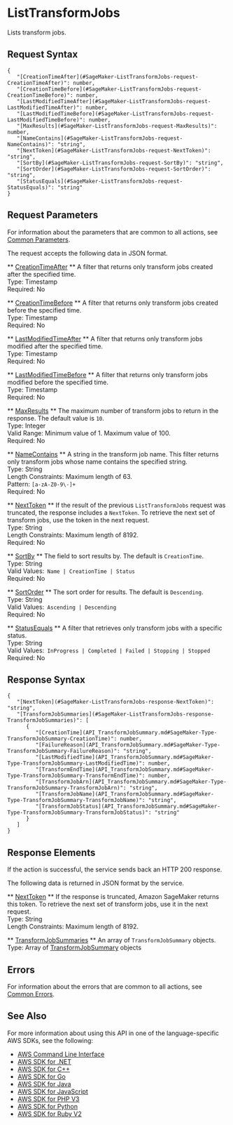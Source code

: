 # ListTransformJobs<a name="API_ListTransformJobs"></a>

Lists transform jobs\.

## Request Syntax<a name="API_ListTransformJobs_RequestSyntax"></a>

```
{
   "[CreationTimeAfter](#SageMaker-ListTransformJobs-request-CreationTimeAfter)": number,
   "[CreationTimeBefore](#SageMaker-ListTransformJobs-request-CreationTimeBefore)": number,
   "[LastModifiedTimeAfter](#SageMaker-ListTransformJobs-request-LastModifiedTimeAfter)": number,
   "[LastModifiedTimeBefore](#SageMaker-ListTransformJobs-request-LastModifiedTimeBefore)": number,
   "[MaxResults](#SageMaker-ListTransformJobs-request-MaxResults)": number,
   "[NameContains](#SageMaker-ListTransformJobs-request-NameContains)": "string",
   "[NextToken](#SageMaker-ListTransformJobs-request-NextToken)": "string",
   "[SortBy](#SageMaker-ListTransformJobs-request-SortBy)": "string",
   "[SortOrder](#SageMaker-ListTransformJobs-request-SortOrder)": "string",
   "[StatusEquals](#SageMaker-ListTransformJobs-request-StatusEquals)": "string"
}
```

## Request Parameters<a name="API_ListTransformJobs_RequestParameters"></a>

For information about the parameters that are common to all actions, see [Common Parameters](CommonParameters.md)\.

The request accepts the following data in JSON format\.

 ** [CreationTimeAfter](#API_ListTransformJobs_RequestSyntax) **   <a name="SageMaker-ListTransformJobs-request-CreationTimeAfter"></a>
A filter that returns only transform jobs created after the specified time\.  
Type: Timestamp  
Required: No

 ** [CreationTimeBefore](#API_ListTransformJobs_RequestSyntax) **   <a name="SageMaker-ListTransformJobs-request-CreationTimeBefore"></a>
A filter that returns only transform jobs created before the specified time\.  
Type: Timestamp  
Required: No

 ** [LastModifiedTimeAfter](#API_ListTransformJobs_RequestSyntax) **   <a name="SageMaker-ListTransformJobs-request-LastModifiedTimeAfter"></a>
A filter that returns only transform jobs modified after the specified time\.  
Type: Timestamp  
Required: No

 ** [LastModifiedTimeBefore](#API_ListTransformJobs_RequestSyntax) **   <a name="SageMaker-ListTransformJobs-request-LastModifiedTimeBefore"></a>
A filter that returns only transform jobs modified before the specified time\.  
Type: Timestamp  
Required: No

 ** [MaxResults](#API_ListTransformJobs_RequestSyntax) **   <a name="SageMaker-ListTransformJobs-request-MaxResults"></a>
The maximum number of transform jobs to return in the response\. The default value is `10`\.  
Type: Integer  
Valid Range: Minimum value of 1\. Maximum value of 100\.  
Required: No

 ** [NameContains](#API_ListTransformJobs_RequestSyntax) **   <a name="SageMaker-ListTransformJobs-request-NameContains"></a>
A string in the transform job name\. This filter returns only transform jobs whose name contains the specified string\.  
Type: String  
Length Constraints: Maximum length of 63\.  
Pattern: `[a-zA-Z0-9\-]+`   
Required: No

 ** [NextToken](#API_ListTransformJobs_RequestSyntax) **   <a name="SageMaker-ListTransformJobs-request-NextToken"></a>
If the result of the previous `ListTransformJobs` request was truncated, the response includes a `NextToken`\. To retrieve the next set of transform jobs, use the token in the next request\.  
Type: String  
Length Constraints: Maximum length of 8192\.  
Required: No

 ** [SortBy](#API_ListTransformJobs_RequestSyntax) **   <a name="SageMaker-ListTransformJobs-request-SortBy"></a>
The field to sort results by\. The default is `CreationTime`\.  
Type: String  
Valid Values:` Name | CreationTime | Status`   
Required: No

 ** [SortOrder](#API_ListTransformJobs_RequestSyntax) **   <a name="SageMaker-ListTransformJobs-request-SortOrder"></a>
The sort order for results\. The default is `Descending`\.  
Type: String  
Valid Values:` Ascending | Descending`   
Required: No

 ** [StatusEquals](#API_ListTransformJobs_RequestSyntax) **   <a name="SageMaker-ListTransformJobs-request-StatusEquals"></a>
A filter that retrieves only transform jobs with a specific status\.  
Type: String  
Valid Values:` InProgress | Completed | Failed | Stopping | Stopped`   
Required: No

## Response Syntax<a name="API_ListTransformJobs_ResponseSyntax"></a>

```
{
   "[NextToken](#SageMaker-ListTransformJobs-response-NextToken)": "string",
   "[TransformJobSummaries](#SageMaker-ListTransformJobs-response-TransformJobSummaries)": [ 
      { 
         "[CreationTime](API_TransformJobSummary.md#SageMaker-Type-TransformJobSummary-CreationTime)": number,
         "[FailureReason](API_TransformJobSummary.md#SageMaker-Type-TransformJobSummary-FailureReason)": "string",
         "[LastModifiedTime](API_TransformJobSummary.md#SageMaker-Type-TransformJobSummary-LastModifiedTime)": number,
         "[TransformEndTime](API_TransformJobSummary.md#SageMaker-Type-TransformJobSummary-TransformEndTime)": number,
         "[TransformJobArn](API_TransformJobSummary.md#SageMaker-Type-TransformJobSummary-TransformJobArn)": "string",
         "[TransformJobName](API_TransformJobSummary.md#SageMaker-Type-TransformJobSummary-TransformJobName)": "string",
         "[TransformJobStatus](API_TransformJobSummary.md#SageMaker-Type-TransformJobSummary-TransformJobStatus)": "string"
      }
   ]
}
```

## Response Elements<a name="API_ListTransformJobs_ResponseElements"></a>

If the action is successful, the service sends back an HTTP 200 response\.

The following data is returned in JSON format by the service\.

 ** [NextToken](#API_ListTransformJobs_ResponseSyntax) **   <a name="SageMaker-ListTransformJobs-response-NextToken"></a>
If the response is truncated, Amazon SageMaker returns this token\. To retrieve the next set of transform jobs, use it in the next request\.  
Type: String  
Length Constraints: Maximum length of 8192\.

 ** [TransformJobSummaries](#API_ListTransformJobs_ResponseSyntax) **   <a name="SageMaker-ListTransformJobs-response-TransformJobSummaries"></a>
An array of `TransformJobSummary` objects\.  
Type: Array of [TransformJobSummary](API_TransformJobSummary.md) objects

## Errors<a name="API_ListTransformJobs_Errors"></a>

For information about the errors that are common to all actions, see [Common Errors](CommonErrors.md)\.

## See Also<a name="API_ListTransformJobs_SeeAlso"></a>

For more information about using this API in one of the language\-specific AWS SDKs, see the following:
+  [AWS Command Line Interface](https://docs.aws.amazon.com/goto/aws-cli/sagemaker-2017-07-24/ListTransformJobs) 
+  [AWS SDK for \.NET](https://docs.aws.amazon.com/goto/DotNetSDKV3/sagemaker-2017-07-24/ListTransformJobs) 
+  [AWS SDK for C\+\+](https://docs.aws.amazon.com/goto/SdkForCpp/sagemaker-2017-07-24/ListTransformJobs) 
+  [AWS SDK for Go](https://docs.aws.amazon.com/goto/SdkForGoV1/sagemaker-2017-07-24/ListTransformJobs) 
+  [AWS SDK for Java](https://docs.aws.amazon.com/goto/SdkForJava/sagemaker-2017-07-24/ListTransformJobs) 
+  [AWS SDK for JavaScript](https://docs.aws.amazon.com/goto/AWSJavaScriptSDK/sagemaker-2017-07-24/ListTransformJobs) 
+  [AWS SDK for PHP V3](https://docs.aws.amazon.com/goto/SdkForPHPV3/sagemaker-2017-07-24/ListTransformJobs) 
+  [AWS SDK for Python](https://docs.aws.amazon.com/goto/boto3/sagemaker-2017-07-24/ListTransformJobs) 
+  [AWS SDK for Ruby V2](https://docs.aws.amazon.com/goto/SdkForRubyV2/sagemaker-2017-07-24/ListTransformJobs) 